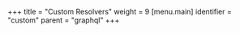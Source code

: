 +++
title = "Custom Resolvers"
weight = 9
[menu.main]
  identifier = "custom"
  parent = "graphql"
+++